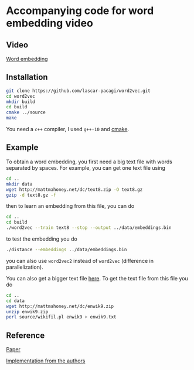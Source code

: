 # Accompanying code for word embedding video

## Video

[Word embedding]()

## Installation

```bash
git clone https://github.com/lascar-pacagi/word2vec.git
cd word2vec
mkdir build
cd build
cmake ../source
make
```

You need a `c++` compiler, I used `g++-10` and [cmake](https://cmake.org/).

## Example

To obtain a word embedding, you first need a big text file with words separated by spaces. For example, you can get one text file
using

```bash
cd ..
mkdir data
wget http://mattmahoney.net/dc/text8.zip -O text8.gz
gzip -d text8.gz -f
```

then to learn an embedding from this file, you can do

```bash
cd ..
cd build
./word2vec --train text8 --stop --output ../data/embeddings.bin
```

to test the embedding you do

```bash
./distance --embeddings ../data/embeddings.bin
```

you can also use `word2vec2` instead of `word2vec` (difference in parallelization).

You can also get a bigger text file [here](http://mattmahoney.net/dc/enwik9.zip). To get the text file from this file you do

```bash
cd ..
cd data
wget http://mattmahoney.net/dc/enwik9.zip
unzip enwik9.zip
perl source/wikifil.pl enwik9 > enwik9.txt
```

## Reference

[Paper](https://arxiv.org/pdf/1301.3781.pdf)

[Implementation from the authors](https://code.google.com/archive/p/word2vec/)